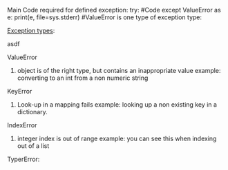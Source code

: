 Main Code required for defined exception:
    try:
        #Code
    except ValueError as e:
        print(e, file=sys.stderr)
    #ValueError is one type of exception type:

[Exception types](https://docs.python.org/3.6/library/exceptions.html):

asdf

ValueError
1. object is of the right type, but contains an inappropriate value
example: converting to an int from a non numeric string

KeyError
1. Look-up in a mapping fails
example: looking up a non existing key in a dictionary.

IndexError
1. integer index is out of range
example: you can see this when indexing out of a list

TyperError:

